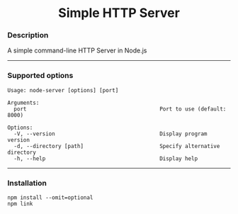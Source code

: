 <h1 align="center">Simple HTTP Server</h1>

### Description
A simple command-line HTTP Server in Node.js


<hr>

### Supported options

```
Usage: node-server [options] [port]

Arguments:
  port                                          Port to use (default: 8000)

Options:
  -V, --version                                 Display program version
  -d, --directory [path]                        Specify alternative directory
  -h, --help                                    Display help
```

<hr>

### Installation

```
npm install --omit=optional
npm link
```
